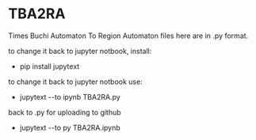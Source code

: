 # TBA2RA
Times Buchi Automaton To Region Automaton
files here are in .py format.

to change it back to jupyter notbook, install:
* pip install jupytext


to change it back to jupyter notbook use:
* jupytext --to ipynb TBA2RA.py

back to .py for uploading to github
* jupytext --to py TBA2RA.ipynb
